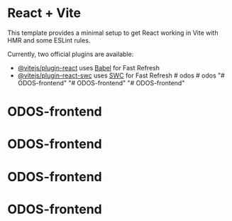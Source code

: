 # React + Vite

This template provides a minimal setup to get React working in Vite with HMR and some ESLint rules.

Currently, two official plugins are available:

- [@vitejs/plugin-react](https://github.com/vitejs/vite-plugin-react/blob/main/packages/plugin-react/README.md) uses [Babel](https://babeljs.io/) for Fast Refresh
- [@vitejs/plugin-react-swc](https://github.com/vitejs/vite-plugin-react-swc) uses [SWC](https://swc.rs/) for Fast Refresh
#   o d o s  
 #   o d o s  
 "# ODOS-frontend" 
"# ODOS-frontend" 
"# ODOS-frontend" 
# ODOS-frontend
# ODOS-frontend
# ODOS-frontend
# ODOS-frontend
